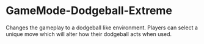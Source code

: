 # GameMode-Dodgeball-Extreme
Changes the gameplay to a dodgeball like environment. Players can select a unique move which will alter how their dodgeball acts when used.
